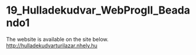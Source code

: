 # 19_Hulladekudvar_WebProgII_Beadando1

The website is available on the site below.
http://hulladekudvarturilazar.nhely.hu
